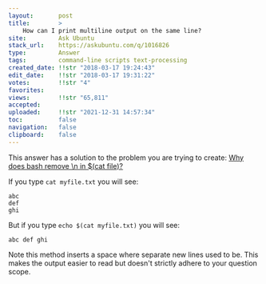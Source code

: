 ```yaml
---
layout:       post
title:        >
    How can I print multiline output on the same line?
site:         Ask Ubuntu
stack_url:    https://askubuntu.com/q/1016826
type:         Answer
tags:         command-line scripts text-processing
created_date: !!str "2018-03-17 19:24:43"
edit_date:    !!str "2018-03-17 19:31:22"
votes:        !!str "4"
favorites:    
views:        !!str "65,811"
accepted:     
uploaded:     !!str "2021-12-31 14:57:34"
toc:          false
navigation:   false
clipboard:    false
---
```


This answer has a solution to the problem you are trying to create: [Why does bash remove \n in $(cat file)?][1]

If you type `cat myfile.txt` you will see:

``` 
abc
def
ghi

```

But if you type `echo $(cat myfile.txt)` you will see:

``` 
abc def ghi

```

Note this method inserts a space where separate new lines used to be. This makes the output easier to read but doesn't strictly adhere to your question scope.

  [1]: https://askubuntu.com/questions/121866/why-does-bash-remove-n-in-cat-file
